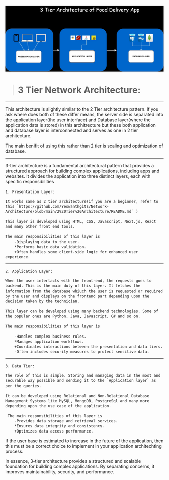 ![](https://github.com/Yeswanthgits/Network-Architecture/blob/main/3%20Tier%20Architecture/3%20Tier%20Architecture.jpg)

> # 3 Tier Network Architecture:

---

This architecture is slightly similar to the 2 Tier architecture pattern. If you ask where does both of these differ means, the server side is separated into the application layer(the user interface) and Database layer(where the application data is stored) in this architrecture but these both application and database layer is interconnected and serves as one in 2 tier architecture.

The main benifit of using this rather than 2 tier is scaling and optimization of database.

---

3-tier architecture is a fundamental architectural pattern that provides a structured approach for building complex applications, including apps and websites. It divides the application into three distinct layers, each with specific responsibilities

`1. Presentation Layer: `

    It works same as 2 tier architecture(if you are a beginner, refer to this `https://github.com/Yeswanthgits/Network-Architecture/blob/main/2%20Tier%20Architecture/README.md` )

    This layer is developed using HTML, CSS, Javascript, Next.js, React and many other front end tools. 

    The main responsibilities of this layer is
        -Displaying data to the user.
        *Performs basic data validation.
        +Often handles some client-side logic for enhanced user experience.

---

`2. Application Layer: `

    When the user intertacts with the front-end, the requests goes to backend. This is the main duty of this layer. It fetches the information from the database whiuch the user is requested or required by the user and displays on the frontend part depending upon the decision taken by the technician.

    This layer can be developed using many backend technologies. Some of the popular ones are Python, Java, Javascript, C# and so on.

    The main responsibilities of this layer is
        
        -Handles complex business rules.
        *Manages application workflows.
        +Coordinates interactions between the presentation and data tiers.
        -Often includes security measures to protect sensitive data.

---

`3. Data Tier: `

    The role of this is simple. Storing and managing data in the most and securable way possible and sending it to the `Application layer` as per the queries.

    It can be developed using Relational and Non-Relational Database Management Systems like MySQL, MongoDB, PostgreSql and many more depending upon the use case of the application.

     The main responsibilities of this layer is
        -Provides data storage and retrieval services.
        *Ensures data integrity and consistency.
        +Optimizes data access performance.

If the user base is estimated to increase in the future of the application, then this must be a correct choice to implement in your application architechting process.


In essence, 3-tier architecture provides a structured and scalable foundation for building complex applications. By separating concerns, it improves maintainability, security, and performance.

